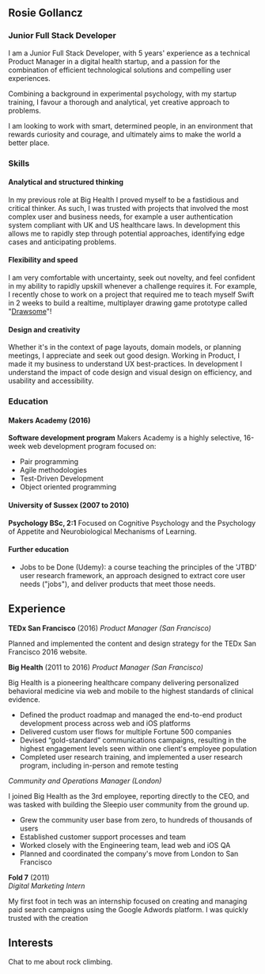 ## Rosie Gollancz

### Junior Full Stack Developer

I am a Junior Full Stack Developer, with 5 years' experience as a technical
Product Manager in a digital health startup, and a passion for the combination
of efficient technological solutions and compelling user experiences.

Combining a background in experimental psychology, with my startup training,
I favour a thorough and analytical, yet creative approach to problems.

I am looking to work with smart, determined people, in an environment that rewards
curiosity and courage, and ultimately aims to make the world a better place.

### Skills

#### Analytical and structured thinking
In my previous role at Big Health I proved myself to be a fastidious and critical
thinker. As such, I was trusted with projects that involved the most complex user
and business needs, for example a user authentication system compliant with UK
and US healthcare laws. In development this allows me to rapidly step through
potential approaches, identifying edge cases and anticipating problems.

#### Flexibility and speed
I am very comfortable with uncertainty, seek out novelty, and feel confident in my
ability to rapidly upskill whenever a challenge requires it. For example, I
recently chose to work on a project that required me to teach myself Swift in
2 weeks to build a realtime, multiplayer drawing game prototype called "[Drawsome](https://github.com/rgollancz/drawApp)"!

#### Design and creativity
Whether it's in the context of page layouts, domain models, or planning meetings,
I appreciate and seek out good design. Working in Product, I made it my business
to understand UX best-practices. In development I understand the impact of code
design and visual design on efficiency, and usability and accessibility.

### Education

#### Makers Academy (2016)
**Software development program**
Makers Academy is a highly selective, 16-week web development program focused on:
- Pair programming
- Agile methodologies
- Test-Driven Development
- Object oriented programming

#### University of Sussex (2007 to 2010)
**Psychology BSc, 2:1**
Focused on Cognitive Psychology and the Psychology of Appetite and Neurobiological
Mechanisms of Learning.

#### Further education
- Jobs to be Done (Udemy): a course teaching the principles of the 'JTBD' user
research framework, an approach designed to extract core user needs ("jobs"),
and deliver products that meet those needs.


## Experience

**TEDx San Francisco** (2016)
*Product Manager (San Francisco)*

Planned and implemented the content and design strategy for the TEDx San
Francisco 2016 website.


**Big Health** (2011 to 2016)
*Product Manager (San Francisco)*

Big Health is a pioneering healthcare company delivering personalized behavioral
medicine via web and mobile to the highest standards of clinical evidence.
- Defined the product roadmap and managed the end-to-end product development
process across web and iOS platforms
- Delivered custom user flows for multiple Fortune 500 companies
- Devised “gold-standard”  communications campaigns, resulting in the highest
engagement levels seen within one client's employee population
- Completed user research training, and implemented a user research program,
including in-person and remote testing

*Community and Operations Manager (London)*

I joined Big Health as the 3rd employee, reporting directly to the CEO, and was
tasked with building the Sleepio user community from the ground up.
- Grew the community user base from zero, to hundreds of thousands of users
- Established customer support processes and team
- Worked closely with the Engineering team, lead web and iOS QA
- Planned and coordinated the company's move from London to San Francisco

**Fold 7** (2011)   
*Digital Marketing Intern*

My first foot in tech was an internship focused on creating and managing
paid search campaigns using the Google Adwords platform. I was quickly trusted
with the creation

## Interests
Chat to me about rock climbing.
